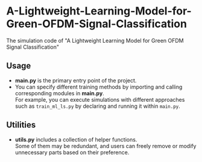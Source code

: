 # A-Lightweight-Learning-Model-for-Green-OFDM-Signal-Classification
The simulation code of "A Lightweight Learning Model for Green OFDM  Signal Classification"
## Usage

- **main.py** is the primary entry point of the project.  
- You can specify different training methods by importing and calling corresponding modules in **main.py**.  
  For example, you can execute simulations with different approaches such as `train_ml_ls.py` by declaring and running it within `main.py`.
## Utilities

- **utils.py** includes a collection of helper functions.  
  Some of them may be redundant, and users can freely remove or modify unnecessary parts based on their preference.
